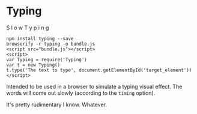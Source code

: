 Typing
======

S l o w  T y p i n g

    npm install typing --save
    browserify -r typing -o bundle.js
    <script src="bundle.js"></script>
    <script>
    var Typing = require('Typing')
    var t = new Typing()
    t.type('The text to type', document.getElementById('target_element'))
    </script>


Intended to be used in a browser to simulate a typing visual effect.
The words will come out slowly (according to the `timing` option).

It's pretty rudimentary I know. Whatever.

